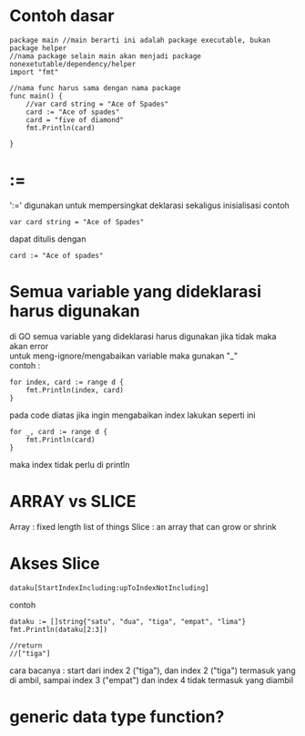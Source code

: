 # Contoh dasar
```
package main //main berarti ini adalah package executable, bukan package helper
//nama package selain main akan menjadi package nonexetutable/dependency/helper
import "fmt"

//nama func harus sama dengan nama package
func main() {
	//var card string = "Ace of Spades"
	card := "Ace of spades"
	card = "five of diamond"
	fmt.Println(card)

}
```

# :=
':=' digunakan untuk mempersingkat deklarasi sekaligus inisialisasi
contoh 
```
var card string = "Ace of Spades"
```
dapat ditulis dengan 
```
card := "Ace of spades"
```

# Semua variable yang dideklarasi harus digunakan
di GO semua variable yang dideklarasi harus digunakan jika tidak maka akan error<br/>
untuk meng-ignore/mengabaikan variable maka gunakan "_" <br/>
contoh :
```
for index, card := range d {
	fmt.Println(index, card)
}
```
pada code diatas jika ingin mengabaikan index lakukan seperti ini 
```
for _, card := range d {
	fmt.Println(card)
}
```
maka index tidak perlu di println

# ARRAY vs SLICE
Array : fixed length list of things
Slice : an array that can grow or shrink

# Akses Slice
```
dataku[StartIndexIncluding:upToIndexNotIncluding]
```

contoh 
```
dataku := []string{"satu", "dua", "tiga", "empat", "lima"}
fmt.Println(dataku[2:3])

//return
//["tiga"]
```
cara bacanya : start dari index 2 ("tiga"), dan index 2 ("tiga") termasuk  yang di ambil, sampai index 3 ("empat") dan index 4 tidak termasuk yang diambil 

# generic data type function?
